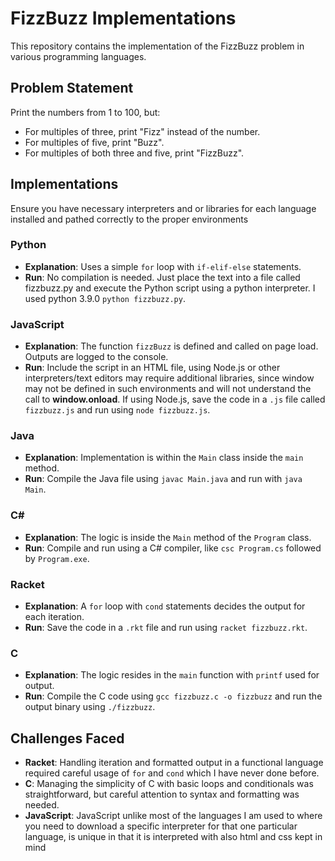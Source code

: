 # FizzBuzz Implementations

This repository contains the implementation of the FizzBuzz problem in various programming languages.

## Problem Statement
Print the numbers from 1 to 100, but:
- For multiples of three, print "Fizz" instead of the number.
- For multiples of five, print "Buzz".
- For multiples of both three and five, print "FizzBuzz".

## Implementations
Ensure you have necessary interpreters and or libraries for each language installed and pathed correctly to the proper environments

### Python
- **Explanation**: Uses a simple `for` loop with `if-elif-else` statements.
- **Run**: No compilation is needed. Just place the text into a file called fizzbuzz.py and execute the Python script using a python interpreter. I used python 3.9.0 `python fizzbuzz.py`.

### JavaScript
- **Explanation**: The function `fizzBuzz` is defined and called on page load. Outputs are logged to the console.
- **Run**: Include the script in an HTML file, using Node.js or other interpreters/text editors may require additional libraries, since window may not be defined in such environments and will not understand the call to **window.onload**. If using Node.js, save the code in a `.js` file called `fizzbuzz.js` and run using `node fizzbuzz.js`. 
### Java
- **Explanation**: Implementation is within the `Main` class inside the `main` method.
- **Run**: Compile the Java file using `javac Main.java` and run with `java Main`.

### C#
- **Explanation**: The logic is inside the `Main` method of the `Program` class.
- **Run**: Compile and run using a C# compiler, like `csc Program.cs` followed by `Program.exe`.

### Racket
- **Explanation**: A `for` loop with `cond` statements decides the output for each iteration.
- **Run**: Save the code in a `.rkt` file and run using `racket fizzbuzz.rkt`.

### C
- **Explanation**: The logic resides in the `main` function with `printf` used for output.
- **Run**: Compile the C code using `gcc fizzbuzz.c -o fizzbuzz` and run the output binary using `./fizzbuzz`.

## Challenges Faced
- **Racket**: Handling iteration and formatted output in a functional language required careful usage of `for` and `cond` which I have never done before.
- **C**: Managing the simplicity of C with basic loops and conditionals was straightforward, but careful attention to syntax and formatting was needed.
- **JavaScript**: JavaScript unlike most of the languages I am used to where you need to download a specific interpreter for that one particular language, is unique in that it is interpreted with also html and css kept in mind
